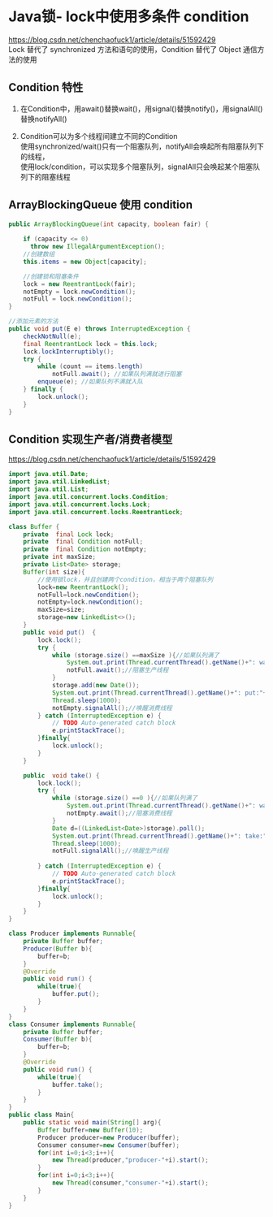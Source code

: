 # Java锁- lock中使用多条件 condition
https://blog.csdn.net/chenchaofuck1/article/details/51592429  
Lock 替代了 synchronized 方法和语句的使用，Condition 替代了 Object 通信方法的使用  

## Condition 特性
1. 在Condition中，用await()替换wait()，用signal()替换notify()，用signalAll()替换notifyAll()  

2. Condition可以为多个线程间建立不同的Condition  
使用synchronized/wait()只有一个阻塞队列，notifyAll会唤起所有阻塞队列下的线程，  
使用lock/condition，可以实现多个阻塞队列，signalAll只会唤起某个阻塞队列下的阻塞线程

## ArrayBlockingQueue 使用 condition
```java
public ArrayBlockingQueue(int capacity, boolean fair) {
 
    if (capacity <= 0)
      throw new IllegalArgumentException();
    //创建数组  
    this.items = new Object[capacity];

    //创建锁和阻塞条件
    lock = new ReentrantLock(fair);  
    notEmpty = lock.newCondition();
    notFull = lock.newCondition();
}

//添加元素的方法
public void put(E e) throws InterruptedException {
    checkNotNull(e);
    final ReentrantLock lock = this.lock;
    lock.lockInterruptibly();
    try {
        while (count == items.length)
            notFull.await(); //如果队列满就进行阻塞
        enqueue(e); //如果队列不满就入队
    } finally {
        lock.unlock();
    }
}
```

## Condition 实现生产者/消费者模型
https://blog.csdn.net/chenchaofuck1/article/details/51592429
```java
import java.util.Date;
import java.util.LinkedList;
import java.util.List;
import java.util.concurrent.locks.Condition;
import java.util.concurrent.locks.Lock;
import java.util.concurrent.locks.ReentrantLock;

class Buffer {
	private  final Lock lock;
	private  final Condition notFull;
	private  final Condition notEmpty;
	private int	maxSize;
	private List<Date> storage;
	Buffer(int size){
		//使用锁lock，并且创建两个condition，相当于两个阻塞队列
		lock=new ReentrantLock();
		notFull=lock.newCondition();
		notEmpty=lock.newCondition();
		maxSize=size;
		storage=new LinkedList<>();
	}
	public void put()  {
		lock.lock();
		try {   
			while (storage.size() ==maxSize ){//如果队列满了
				System.out.print(Thread.currentThread().getName()+": wait \n");;
				notFull.await();//阻塞生产线程
			}
			storage.add(new Date());
			System.out.print(Thread.currentThread().getName()+": put:"+storage.size()+ "\n");
			Thread.sleep(1000);			
			notEmpty.signalAll();//唤醒消费线程
		} catch (InterruptedException e) {
			// TODO Auto-generated catch block
			e.printStackTrace();
		}finally{	
			lock.unlock();
		}
	}

	public	void take() {		
		lock.lock();
		try {  
			while (storage.size() ==0 ){//如果队列满了
				System.out.print(Thread.currentThread().getName()+": wait \n");;
				notEmpty.await();//阻塞消费线程
			}
			Date d=((LinkedList<Date>)storage).poll();
			System.out.print(Thread.currentThread().getName()+": take:"+storage.size()+ "\n");
			Thread.sleep(1000);			
			notFull.signalAll();//唤醒生产线程
			
		} catch (InterruptedException e) {
			// TODO Auto-generated catch block
			e.printStackTrace();
		}finally{
			lock.unlock();
		}
	} 
}

class Producer implements Runnable{
	private Buffer buffer;
	Producer(Buffer b){
		buffer=b;
	}
	@Override
	public void run() {
		while(true){
			buffer.put();
		}
	}	
}
class Consumer implements Runnable{
	private Buffer buffer;
	Consumer(Buffer b){
		buffer=b;
	}
	@Override
	public void run() {
		while(true){
			buffer.take();
		}
	}	
}
public class Main{
	public static void main(String[] arg){
		Buffer buffer=new Buffer(10);
		Producer producer=new Producer(buffer);
		Consumer consumer=new Consumer(buffer);
		for(int i=0;i<3;i++){
			new Thread(producer,"producer-"+i).start();
		}
		for(int i=0;i<3;i++){
			new Thread(consumer,"consumer-"+i).start();
		}
	}
}
```



